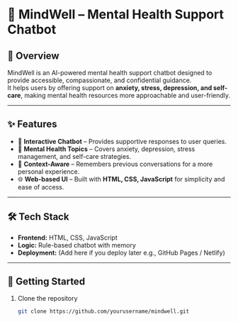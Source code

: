# 🌿 MindWell – Mental Health Support Chatbot

## 📌 Overview
MindWell is an AI-powered mental health support chatbot designed to provide accessible, compassionate, and confidential guidance.  
It helps users by offering support on **anxiety, stress, depression, and self-care**, making mental health resources more approachable and user-friendly.  

---

## ✨ Features
- 🤖 **Interactive Chatbot** – Provides supportive responses to user queries.  
- 🧠 **Mental Health Topics** – Covers anxiety, depression, stress management, and self-care strategies.  
- 🔄 **Context-Aware** – Remembers previous conversations for a more personal experience.  
- 🌐 **Web-based UI** – Built with **HTML, CSS, JavaScript** for simplicity and ease of access.  

---

## 🛠️ Tech Stack
- **Frontend:** HTML, CSS, JavaScript  
- **Logic:** Rule-based chatbot with memory  
- **Deployment:** (Add here if you deploy later e.g., GitHub Pages / Netlify)  

---

## 🚀 Getting Started
1. Clone the repository  
   ```bash
   git clone https://github.com/yourusername/mindwell.git
